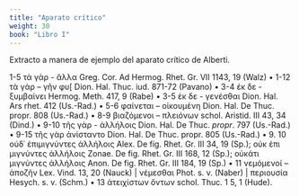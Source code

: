 ```yaml
---
title: "Aparato crítico"
weight: 30
book: "Libro I"
---
```

Extracto a manera de ejemplo del aparato crítico de Alberti.

1-5 τὰ γὰρ - ἄλλα Greg. Cor. Ad Hermog. Rhet. Gr. VII 1143, 19 (Walz) • 1-12 τὰ γὰρ – γῆν φυ[ Dion. Hal. Thuc. iud. 871-72 (Pavano) •
3-4 ἐκ δε - ξυμβαίνει Hermog. Meth. 417, 9 (Rabe) • 3-5 ἐκ δε - γενέσθαι Dion.
Hal. Ars rhet. 412 (Us.-Rad.) • 5-6 φαίνεται – οἰκουμένη Dion. Hal. De Thuc.
propr. 808 (Us.-Rad.) • 8-9 βιαζόμενοι – πλειόνων schol. Aristid. III 43, 34
(Dind.) • 9-10 τῆς γάρ - ἀλλήλοις Dion. Hal. De Thuc. <em>propr</em>. 797 (Us.-Rad.) •
9-15 τῆς γὰρ ἀνίσταντο Dion. Hal. De Thuc. propr. 805 (Us.-Rad.) • 9.
10 οὐδ᾽ ἐπιμιγνύντες ἀλλήλοις Αlex. De fig. Rhet. Gr. III 34, 19 (Sp.); οὐκ ἐπι
μιγνύντες ἀλλήλοις Zonae. De fig. Rhet. Gr. III 168, 12 (Sp.); οὐκάτι μιγνύντες
ἀλλήλοις Anon. De fig. Rhet. Gr. III 184, 19 (Sp.) • 11 νεμόμενοί – ἀποζῆν
Lex. Vind. 13, 20 (Nauck) | νέμεσθαι Phot. s. v. (Naber) | περιουσία Hesych.
s. v. (Schm.) • 13 ἀτειχίστων ὄντων schol. Thuc. 1 5, 1 (Hude).